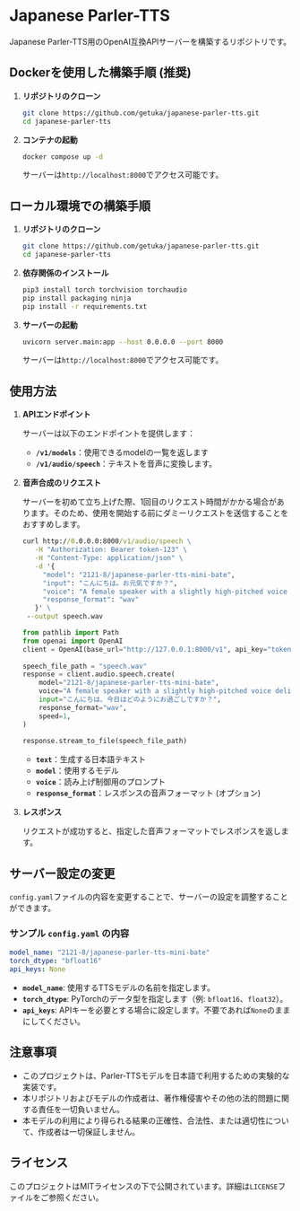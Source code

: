 # Japanese Parler-TTS

Japanese Parler-TTS用のOpenAI互換APIサーバーを構築するリポジトリです。

## Dockerを使用した構築手順 (推奨)

1. **リポジトリのクローン**

   ```bash
   git clone https://github.com/getuka/japanese-parler-tts.git
   cd japanese-parler-tts
   ```

3. **コンテナの起動**

   ```bash
   docker compose up -d
   ```

   サーバーは`http://localhost:8000`でアクセス可能です。


## ローカル環境での構築手順

1. **リポジトリのクローン**

   ```bash
   git clone https://github.com/getuka/japanese-parler-tts.git
   cd japanese-parler-tts
   ```

2. **依存関係のインストール**

   ```bash
   pip3 install torch torchvision torchaudio
   pip install packaging ninja
   pip install -r requirements.txt
   ```

3. **サーバーの起動**

   ```bash
   uvicorn server.main:app --host 0.0.0.0 --port 8000
   ```

   サーバーは`http://localhost:8000`でアクセス可能です。


## 使用方法

1. **APIエンドポイント**

   サーバーは以下のエンドポイントを提供します：

   - **`/v1/models`**：使用できるmodelの一覧を返します
   - **`/v1/audio/speech`**：テキストを音声に変換します。

2. **音声合成のリクエスト**

   サーバーを初めて立ち上げた際、1回目のリクエスト時間がかかる場合があります。そのため、使用を開始する前にダミーリクエストを送信することをおすすめします。

   ```cmd
   curl http://0.0.0.0:8000/v1/audio/speech \
      -H "Authorization: Bearer token-123" \
      -H "Content-Type: application/json" \
      -d '{
        "model": "2121-8/japanese-parler-tts-mini-bate",
        "input": "こんにちは。お元気ですか？",
        "voice": "A female speaker with a slightly high-pitched voice delivers her words at a moderate speed with a quite monotone tone in a confined environment, resulting in a quite clear audio recording.",
        "response_format": "wav"
      }' \
    --output speech.wav
   ```
   ```python
   from pathlib import Path
   from openai import OpenAI
   client = OpenAI(base_url="http://127.0.0.1:8000/v1", api_key="token-123")
    
   speech_file_path = "speech.wav"
   response = client.audio.speech.create(
       model="2121-8/japanese-parler-tts-mini-bate",
       voice="A female speaker with a slightly high-pitched voice delivers her words at a moderate speed with a quite monotone tone in a confined environment, resulting in a quite clear audio recording.",
       input="こんにちは、今日はどのようにお過ごしですか？",
       response_format="wav",
       speed=1,
   )
    
   response.stream_to_file(speech_file_path)
   ```

   - **`text`**：生成する日本語テキスト
   - **`model`**：使用するモデル
   - **`voice`**：読み上げ制御用のプロンプト
   - **`response_format`**：レスポンスの音声フォーマット (オプション)

4. **レスポンス**

   リクエストが成功すると、指定した音声フォーマットでレスポンスを返します。


## サーバー設定の変更

`config.yaml`ファイルの内容を変更することで、サーバーの設定を調整することができます。

### サンプル `config.yaml` の内容

```yaml
model_name: "2121-8/japanese-parler-tts-mini-bate"
torch_dtype: "bfloat16"
api_keys: None
```

- **`model_name`**: 使用するTTSモデルの名前を指定します。
- **`torch_dtype`**: PyTorchのデータ型を指定します（例: `bfloat16`、`float32`）。
- **`api_keys`**: APIキーを必要とする場合に設定します。不要であれば`None`のままにしてください。


## 注意事項

- このプロジェクトは、Parler-TTSモデルを日本語で利用するための実験的な実装です。
- 本リポジトリおよびモデルの作成者は、著作権侵害やその他の法的問題に関する責任を一切負いません。
- 本モデルの利用により得られる結果の正確性、合法性、または適切性について、作成者は一切保証しません。

## ライセンス

このプロジェクトはMITライセンスの下で公開されています。詳細は`LICENSE`ファイルをご参照ください。
